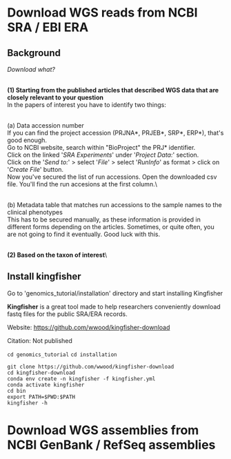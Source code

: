 # Download WGS reads from NCBI SRA / EBI ERA
## Background
*Download what?*

\
__(1) Starting from the published articles that described WGS data that are closely relevant to your question__\
In the papers of interest you have to identify two things:

\
(a) Data accession number\
If you can find the project accession (PRJNA*, PRJEB*, SRP*, ERP*), that's good enough.\
Go to NCBI website, search within "BioProject" the PRJ* identifier.\
Click on the linked '*SRA Experiments*' under '*Project Data:*' section.\
Click on the '*Send to:*' > select '*File*' > select '*RunInfo*' as format > click on '*Create File*' button.\
Now you've secured the list of run accessions. Open the downloaded csv file. You'll find the run accesions at the first column.\

\
(b) Metadata table that matches run accessions to the sample names to the clinical phenotypes\
This has to be secured manually, as these information is provided in different forms depending on the articles. Sometimes, or quite often, you are not going to find it eventually.
Good luck with this.

\
__(2) Based on the taxon of interest__\


## Install kingfisher

Go to 'genomics_tutorial/installation' directory and start installing Kingfisher

__Kingfisher__ is a great tool made to help researchers conveniently download fastq files for the public SRA/ERA records.

Website: https://github.com/wwood/kingfisher-download

Citation: Not published


``cd genomics_tutorial``
``cd installation``

``git clone https://github.com/wwood/kingfisher-download``\
``cd kingfisher-download``\
``conda env create -n kingfisher -f kingfisher.yml``\
``conda activate kingfisher``\
``cd bin``\
``export PATH=$PWD:$PATH``\
``kingfisher -h``


# Download WGS assemblies from NCBI GenBank / RefSeq assemblies

